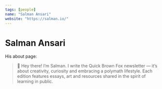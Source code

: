 ```yaml
---
tags: [people]
name: "Salman Ansari"
website: "https://salman.io/"
---
```


# Salman Ansari

His about page:

> 🦊 Hey there! I’m Salman. I write the Quick Brown Fox newsletter — it’s about creativity, curiosity and embracing a polymath lifestyle. Each edition features essays, art and resources shared in the spirit of learning in public. 